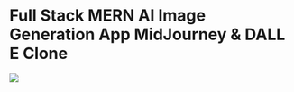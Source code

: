 <h1 classname-"bold"> Full Stack MERN AI Image Generation App MidJourney & DALL E Clone </h1>

<img src="https://user-images.githubusercontent.com/91045673/218023838-f9932c5b-5a5f-4540-82fa-3507dde134d2.png" />
